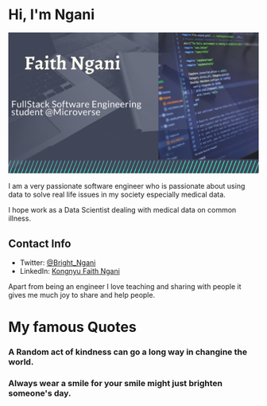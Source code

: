 # Hi, I'm Ngani

![image](./background.png)

I am a very passionate software engineer who is passionate about using data to solve real life issues in my society especially medical data. 

I hope work as a Data Scientist dealing with medical data on common illness. 

## Contact Info

- Twitter: [@Bright_Ngani](https://twitter.com/bright_ngani)
- LinkedIn: [Kongnyu Faith Ngani](https://www.linkedin.com/in/ngani-faith/)


Apart from being an engineer I love teaching and sharing with people it gives me much joy to share and help people. 

# My famous Quotes

### A Random act of kindness can go a long way in changine the world.

### Always wear a smile for your smile might just brighten someone's day. 